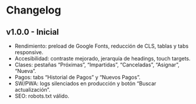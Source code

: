 # Changelog

## v1.0.0 - Inicial

- Rendimiento: preload de Google Fonts, reducción de CLS, tablas y tabs responsive.
- Accesibilidad: contraste mejorado, jerarquía de headings, touch targets.
- Clases: pestañas “Próximas”, “Impartidas”, “Canceladas”, “Asignar”, “Nueva”.
- Pagos: tabs “Historial de Pagos” y “Nuevos Pagos”.
- SW/PWA: logs silenciados en producción y botón “Buscar actualización”.
- SEO: robots.txt válido.

